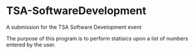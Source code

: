 # TSA-SoftwareDevelopment
A submission for the TSA Software Development event

The purpose of this program is to perform statisics upon a list of numbers entered by the user.
